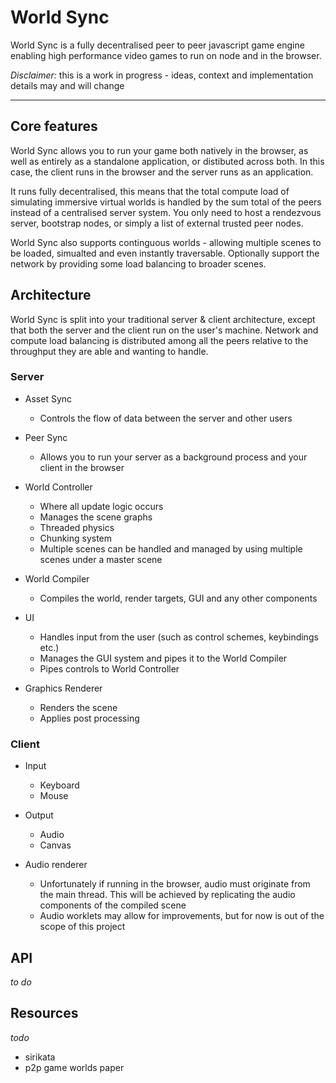 # World Sync

World Sync is a fully decentralised peer to peer javascript game engine enabling high performance video games to run on node and in the browser.

*Disclaimer:* this is a work in progress - ideas, context and implementation details may and will change

---

## Core features

World Sync allows you to run your game both natively in the browser, as well as entirely as a standalone application, or distibuted across both. In this case, the client runs in the browser and the server runs as an application.

It runs fully decentralised, this means that the total compute load of simulating immersive virtual worlds is handled by the sum total of the peers instead of a centralised server system. You only need to host a rendezvous server, bootstrap nodes, or simply a list of external trusted peer nodes.

World Sync also supports continguous worlds - allowing multiple scenes to be loaded, simualted and even instantly traversable. Optionally support the network by providing some load balancing to broader scenes.

## Architecture

World Sync is split into your traditional server & client architecture, except that both the server and the client run on the user's machine. Network and compute load balancing is distributed among all the peers relative to the throughput they are able and wanting to handle.

### Server

- Asset Sync
  - Controls the flow of data between the server and other users

- Peer Sync
  - Allows you to run your server as a background process and your client in the browser 

- World Controller
  - Where all update logic occurs
  - Manages the scene graphs
  - Threaded physics
  - Chunking system
  - Multiple scenes can be handled and managed by using multiple scenes under a master scene

- World Compiler
  - Compiles the world, render targets, GUI and any other components

- UI
  - Handles input from the user (such as control schemes, keybindings etc.)
  - Manages the GUI system and pipes it to the World Compiler
  - Pipes controls to World Controller

- Graphics Renderer
  - Renders the scene
  - Applies post processing

### Client

- Input
  - Keyboard
  - Mouse

- Output
  - Audio
  - Canvas

- Audio renderer
  - Unfortunately if running in the browser, audio must originate from the main thread. This will be achieved by replicating the audio components of the compiled scene
  - Audio worklets may allow for improvements, but for now is out of the scope of this project

## API

*to do*

## Resources
*todo*
- sirikata
- p2p game worlds paper